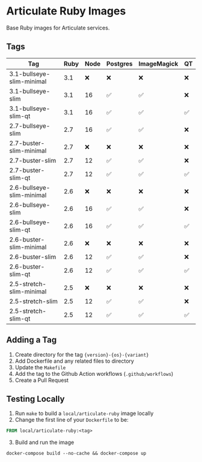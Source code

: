 # Articulate Ruby Images

Base Ruby images for Articulate services.

## Tags

| Tag                       | Ruby | Node | Postgres | ImageMagick | QT |
|---------------------------|------|------|----------|-------------|----|
| 3.1-bullseye-slim-minimal | 3.1  | ❌   | ❌       | ❌          | ❌ |
| 3.1-bullseye-slim         | 3.1  | 16   | ✅       | ✅          | ❌ |
| 3.1-bullseye-slim-qt      | 3.1  | 16   | ✅       | ✅          | ✅ |
| 2.7-bullseye-slim         | 2.7  | 16   | ✅       | ✅          | ❌ |
| 2.7-buster-slim-minimal   | 2.7  | ❌   | ❌       | ❌          | ❌ |
| 2.7-buster-slim           | 2.7  | 12   | ✅       | ✅          | ❌ |
| 2.7-buster-slim-qt        | 2.7  | 12   | ✅       | ✅          | ✅ |
| 2.6-bullseye-slim-minimal | 2.6  | ❌   | ❌       | ❌          | ❌ |
| 2.6-bullseye-slim         | 2.6  | 16   | ✅       | ✅          | ❌ |
| 2.6-bullseye-slim-qt      | 2.6  | 16   | ✅       | ✅          | ✅ |
| 2.6-buster-slim-minimal   | 2.6  | ❌   | ❌       | ❌          | ❌ |
| 2.6-buster-slim           | 2.6  | 12   | ✅       | ✅          | ❌ |
| 2.6-buster-slim-qt        | 2.6  | 12   | ✅       | ✅          | ✅ |
| 2.5-stretch-slim-minimal  | 2.5  | ❌   | ❌       | ❌          | ❌ |
| 2.5-stretch-slim          | 2.5  | 12   | ✅       | ✅          | ❌ |
| 2.5-stretch-slim-qt       | 2.5  | 12   | ✅       | ✅          | ✅ |

## Adding a Tag

1. Create directory for the tag `{version}-{os}-{variant}`
2. Add Dockerfile and any related files to directory
3. Update the `Makefile`
4. Add the tag to the Github Action workflows (`.github/workflows`)
5. Create a Pull Request

## Testing Locally

1. Run `make` to build a `local/articulate-ruby` image locally
2. Change the first line of your `Dockerfile` to be:

```dockerfile
FROM local/articulate-ruby:<tag>
```

3. Build and run the image

```shell
docker-compose build --no-cache && docker-compose up
```
